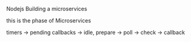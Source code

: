 Nodejs Building a microservices

this is the phase of Microservices

 timers -> pending callbacks -> idle, prepare -> poll -> check -> callback